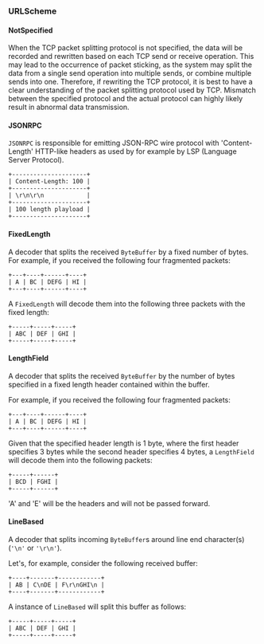 ### URLScheme

#### NotSpecified

When the TCP packet splitting protocol is not specified, the data will be recorded and rewritten based on each TCP send or receive operation. This may lead to the occurrence of packet sticking, as the system may split the data from a single send operation into multiple sends, or combine multiple sends into one. Therefore, if rewriting the TCP protocol, it is best to have a clear understanding of the packet splitting protocol used by TCP. Mismatch between the specified protocol and the actual protocol can highly likely result in abnormal data transmission.

#### JSONRPC 

``JSONRPC`` is responsible for emitting JSON-RPC wire protocol with 'Content-Length'
HTTP-like headers as used by for example by LSP (Language Server Protocol).

    +---------------------+
    | Content-Length: 100 |
    +---------------------+
    | \r\n\r\n            |
    +---------------------+
    | 100 length playload |
    +---------------------+

#### FixedLength 

A decoder that splits the received `ByteBuffer` by a fixed number
 of bytes. For example, if you received the following four fragmented packets:

    +---+----+------+----+
    | A | BC | DEFG | HI |
    +---+----+------+----+

A ``FixedLength`` will decode them into the
 following three packets with the fixed length:

    +-----+-----+-----+
    | ABC | DEF | GHI |
    +-----+-----+-----+

#### LengthField

A decoder that splits the received `ByteBuffer` by the number of bytes specified in a fixed length header
 contained within the buffer.

 For example, if you received the following four fragmented packets:

    +---+----+------+----+
    | A | BC | DEFG | HI |
    +---+----+------+----+

 Given that the specified header length is 1 byte,
 where the first header specifies 3 bytes while the second header specifies 4 bytes,
 a ``LengthField`` will decode them into the following packets:

    +-----+------+
    | BCD | FGHI |
    +-----+------+

 'A' and 'E' will be the headers and will not be passed forward.

#### LineBased

A decoder that splits incoming `ByteBuffer`s around line end
 character(s) (`'\n'` or `'\r\n'`).

 Let's, for example, consider the following received buffer:

    +----+-------+------------+
    | AB | C\nDE | F\r\nGHI\n |
    +----+-------+------------+

 A instance of ``LineBased`` will split this buffer
 as follows:

    +-----+-----+-----+
    | ABC | DEF | GHI |
    +-----+-----+-----+
